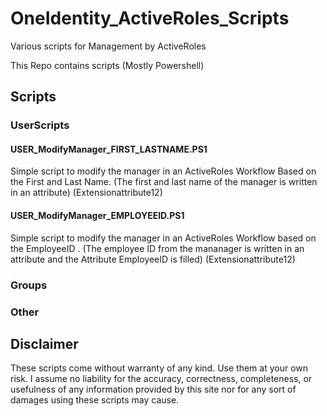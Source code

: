 # OneIdentity_ActiveRoles_Scripts

Various scripts for Management by ActiveRoles

This Repo contains scripts (Mostly Powershell)

## Scripts

### UserScripts

#### USER_ModifyManager_FIRST_LASTNAME.PS1

Simple script to modify the manager in an ActiveRoles Workflow Based on the
First and Last Name. (The first and last name of the manager is written in an
attribute) (Extensionattribute12)

#### USER_ModifyManager_EMPLOYEEID.PS1

Simple script to modify the manager in an ActiveRoles Workflow based on the
EmployeeID . (The employee ID from the mananager is written in an attribute and
the Attribute EmployeeID is filled)
(Extensionattribute12)

### Groups

### Other

## Disclaimer

These scripts come without warranty of any kind. Use them at your own risk.
I assume no liability for the accuracy, correctness, completeness, or usefulness
of any information provided by this site nor for any sort of damages using
these scripts may cause.
